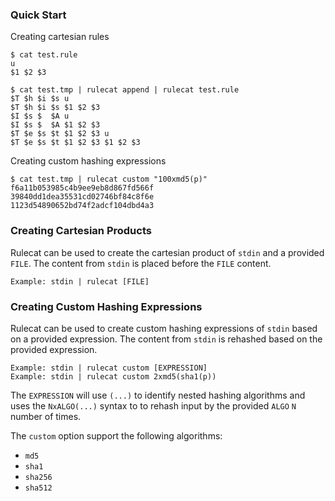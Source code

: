 ### Quick Start
Creating cartesian rules
```
$ cat test.rule
u
$1 $2 $3

$ cat test.tmp | rulecat append | rulecat test.rule
$T $h $i $s u
$T $h $i $s $1 $2 $3
$I $s $  $A u
$I $s $  $A $1 $2 $3
$T $e $s $t $1 $2 $3 u
$T $e $s $t $1 $2 $3 $1 $2 $3
```
Creating custom hashing expressions
```
$ cat test.tmp | rulecat custom "100xmd5(p)"
f6a11b053985c4b9ee9eb8d867fd566f
39840dd1dea35531cd02746bf84c8f6e
1123d54890652bd74f2adcf104dbd4a3
```

### Creating Cartesian Products
Rulecat can be used to create the cartesian product of `stdin` and a provided
`FILE`. The content from `stdin` is placed before the `FILE` content.
```
Example: stdin | rulecat [FILE]
```

### Creating Custom Hashing Expressions
Rulecat can be used to create custom hashing expressions of `stdin` based on
a provided expression. The content from `stdin` is rehashed based on the
provided expression.
```
Example: stdin | rulecat custom [EXPRESSION]
Example: stdin | rulecat custom 2xmd5(sha1(p))
```

The `EXPRESSION` will use `(...)` to identify nested hashing algorithms and
uses the `NxALGO(...)` syntax to to rehash input by the provided `ALGO` `N`
number of times.

The `custom` option support the following algorithms:
- `md5`
- `sha1`
- `sha256`
- `sha512`
